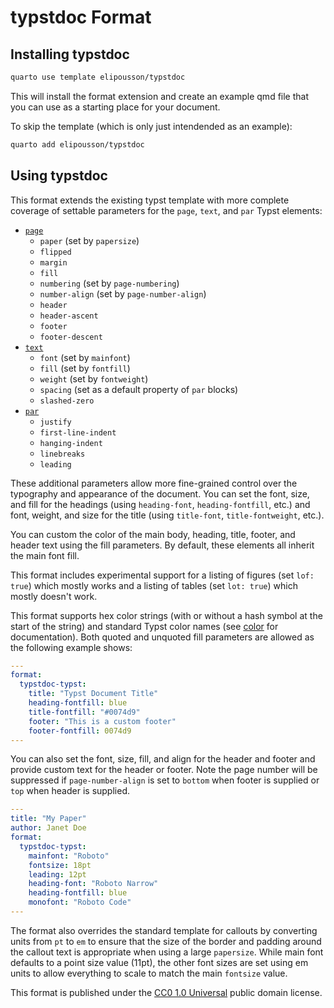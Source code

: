 # typstdoc Format

## Installing typstdoc

```bash
quarto use template elipousson/typstdoc
```

This will install the format extension and create an example qmd file
that you can use as a starting place for your document.

To skip the template (which is only just intendended as an example):

```bash
quarto add elipousson/typstdoc
```

## Using typstdoc

This format extends the existing typst template with more complete coverage of settable parameters for the `page`, `text`, and `par` Typst elements:

- [`page`](https://typst.app/docs/reference/layout/page/)
  - `paper` (set by `papersize`)
  - `flipped`
  - `margin`
  - `fill`
  - `numbering` (set by `page-numbering`)
  - `number-align` (set by `page-number-align`)
  - `header`
  - `header-ascent`
  - `footer`
  - `footer-descent`
- [`text`](https://typst.app/docs/reference/text/text/)
  - `font` (set by `mainfont`)
  - `fill` (set by `fontfill`)
  - `weight` (set by `fontweight`)
  - `spacing` (set as a default property of `par` blocks)
  - `slashed-zero`
- [`par`](https://typst.app/docs/reference/model/par/)
  - `justify`
  - `first-line-indent`
  - `hanging-indent`
  - `linebreaks`
  - `leading`
  
These additional parameters allow more fine-grained control over the typography and appearance of the document. You can set the font, size, and fill for the headings (using `heading-font`, `heading-fontfill`, etc.) and font, weight, and size for the title (using `title-font`, `title-fontweight`, etc.).

You can custom the color of the main body, heading, title, footer, and header text using the fill parameters.  By default, these elements all inherit the main font fill.

This format includes experimental support for a listing of figures (set `lof: true`) which mostly works and a listing of tables (set `lot: true`) which mostly doesn't work.

This format supports hex color strings (with or without a hash symbol at the start of the string) and standard Typst color names (see [color](https://typst.app/docs/reference/visualize/color/) for documentation). Both quoted and unquoted fill parameters are allowed as the following example shows:

```yaml
---
format:
  typstdoc-typst:
    title: "Typst Document Title"
    heading-fontfill: blue
    title-fontfill: "#0074d9"
    footer: "This is a custom footer"
    footer-fontfill: 0074d9
---
```

You can also set the font, size, fill, and align for the header and footer and provide custom text for the header or footer. Note the page number will be suppressed if `page-number-align` is set to `bottom` when footer is supplied or `top` when header is supplied.

```yaml
---
title: "My Paper"
author: Janet Doe
format:
  typstdoc-typst:
    mainfont: "Roboto"
    fontsize: 18pt
    leading: 12pt
    heading-font: "Roboto Narrow"
    heading-fontfill: blue
    monofont: "Roboto Code"
---
```

The format also overrides the standard template for callouts by converting units from `pt` to `em` to ensure that the size of the border and padding around the callout text is appropriate when using a large `papersize`. While main font defaults to a point size value (11pt), the other font sizes are set using em units to allow everything to scale to match the main `fontsize` value.

This format is published under the [CC0 1.0 Universal](https://creativecommons.org/publicdomain/zero/1.0/) public domain license.
